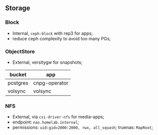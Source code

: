 ## Storage

### Block

- Internal, `ceph-block` with rep3 for apps;
- reduce ceph complexity to avoid too many PGs;

### ObjectStore

- External, versitygw for snapshots;

| bucket   | app           |
| -------- | ------------- |
| postgres | cnpg-operator |
| volsync  | volsync       |

### NFS

- External, via `csi-driver-nfs` for media-apps;
- endpoint: `nas.homelab.internal`;
- permissions: `uid:gid=2000:2000, rwx, all_squash`; truenas: `MapRoot`;
